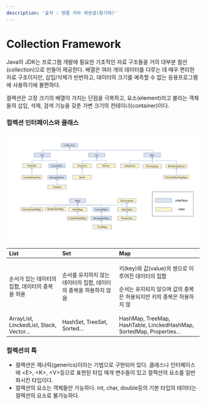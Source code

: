 ```yaml
---
description: '출처 : 명품 자바 에센셜(황기태)'
---
```


# Collection Framework

Java의 JDK는 프로그램 개발에 필요한 기초적인 자료 구조들을 거의 대부분 컬션\(collection\)으로 만들어 제공한다. 배열은 여러 개의 데이터를 다루는 데 매우 편리한 자료 구조이지만, 삽입/삭제가 빈번하고, 데이터의 크기를 예측할 수 없는 응용프로그램에 사용하기에 불편하다.

컬렉션은 고정 크기의 배열이 가지는 단점을 극복하고, 요소\(element\)라고 불리는 객체들의 삽입, 삭제, 검색 기능을 갖춘 가변 크기의 컨테이너\(container\)이다. 

### 컬렉션 인터페이스와 클래스 

![Collection Framwork](../../.gitbook/assets/1.png)

<table>
  <thead>
    <tr>
      <th style="text-align:left">List</th>
      <th style="text-align:left">Set</th>
      <th style="text-align:left">Map</th>
    </tr>
  </thead>
  <tbody>
    <tr>
      <td style="text-align:left">&#xC21C;&#xC11C;&#xAC00; &#xC788;&#xB294; &#xB370;&#xC774;&#xD130;&#xC758;
        &#xC9D1;&#xD569;, &#xB370;&#xC774;&#xD130;&#xC758; &#xC911;&#xBCF5;&#xC744;
        &#xD5C8;&#xC6A9;</td>
      <td style="text-align:left">&#xC21C;&#xC11C;&#xB97C; &#xC720;&#xC9C0;&#xD558;&#xC9C0; &#xC54A;&#xB294;
        &#xB370;&#xC774;&#xD130;&#xC758; &#xC9D1;&#xD569;, &#xB370;&#xC774;&#xD130;&#xC758;
        &#xC911;&#xBCF5;&#xC744; &#xD5C8;&#xC6A9;&#xD558;&#xC9C0; &#xC54A;&#xC74C;</td>
      <td
      style="text-align:left">
        <p>&#xD0A4;(key)&#xC640; &#xAC12;(value)&#xC758; &#xC30D;&#xC73C;&#xB85C;
          &#xC774;&#xB8E8;&#xC5B4;&#xC9C4; &#xB370;&#xC774;&#xD130;&#xC758; &#xC9D1;&#xD569;</p>
        <p>&#xC21C;&#xC11C;&#xB294; &#xC720;&#xC9C0;&#xB418;&#xC9C0; &#xC54A;&#xC73C;&#xBA70;
          &#xAC12;&#xC758; &#xC911;&#xBCF5;&#xC740; &#xD5C8;&#xC6A9;&#xB418;&#xC9C0;&#xB9CC;
          &#xD0A4;&#xC758; &#xC911;&#xBCF5;&#xC740; &#xD5C8;&#xC6A9;&#xD558;&#xC9C0;
          &#xC54A;</p>
        </td>
    </tr>
    <tr>
      <td style="text-align:left">ArrayList, LinckedList, Stack, Vector...</td>
      <td style="text-align:left">HashSet, TreeSet, Sorted...</td>
      <td style="text-align:left">HashMap, TreeMap, HashTable, LinckedHashMap, SortedMap, Properties...</td>
    </tr>
  </tbody>
</table>

### 컬렉션의 특

* 컬렉션은 제너릭\(generics\)이라는 기법으로 구현되어 있다. 클래스나 인터페이스에 &lt;E&gt;, &lt;K&gt;, &lt;V&gt;등으로 표현된 타입 매개 변수들이 있고 컬렉션의 요소를 일반화시킨 타입이다.
* 컬렉션의 요소는 객체들만 가능하다. int, char, double등의 기본 타입의 테이터는 컬렉션의 요소로 불가능하다.

### 

